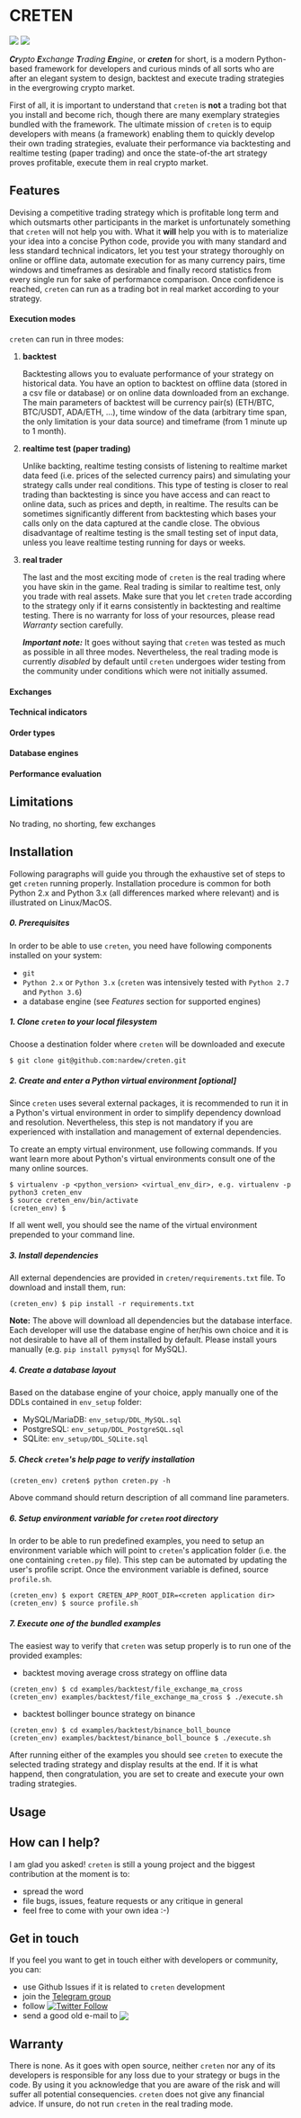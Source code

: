 # CRETEN

[![](https://img.shields.io/badge/python-2.7-blue.svg)](https://www.python.org/downloads/release/python-2715/) [![](https://img.shields.io/badge/python-3.6-blue.svg)](https://www.python.org/downloads/release/python-365/)

_**Cr**ypto **E**xchange **T**rading **En**gine_, or **_creten_** for short, is a modern Python-based framework for developers and curious minds of all sorts who are after an elegant system to design, backtest and execute trading strategies in the evergrowing crypto market.

First of all, it is important to understand that `creten` is **not** a trading bot that you install and become rich, though there are many exemplary strategies bundled with the framework. The ultimate mission of `creten` is to equip developers with means (a framework) enabling them to quickly develop their own trading strategies, evaluate their performance via backtesting and realtime testing (paper trading) and once the state-of-the art strategy proves profitable, execute them in real crypto market.

## Features

Devising a competitive trading strategy which is profitable long term and which outsmarts other participants in the market is unfortunately something that `creten` will not help you with. What it **will** help you with is to materialize your idea into a concise Python code, provide you with many standard and less standard technical indicators, let you test your strategy thoroughly on online or offline data, automate execution for as many currency pairs, time windows and timeframes as desirable and finally record statistics from every single run for sake of performance comparison. Once confidence is reached, `creten` can run as a trading bot in real market according to your strategy.

#### Execution modes

`creten` can run in three modes:
1. **backtest**

   Backtesting allows you to evaluate performance of your strategy on historical data. You have an option to backtest on offline data (stored in a csv file or database) or on online data downloaded from an exchange. The main parameters of backtest will be currency pair(s) (ETH/BTC, BTC/USDT, ADA/ETH, ...), time window of the data (arbitrary time span, the only limitation is your data source) and timeframe (from 1 minute up to 1 month).
   
1. **realtime test (paper trading)**

   Unlike backting, realtime testing consists of listening to realtime market data feed (i.e. prices of the selected currency pairs) and simulating your strategy calls under real conditions. This type of testing is closer to real trading than backtesting is since you have access and can react to online data, such as prices and depth, in realtime. The results can be sometimes significantly different from backtesting which bases your calls only on the data captured at the candle close. The obvious disadvantage of realtime testing is the small testing set of input data, unless you leave realtime testing running for days or weeks.

1. **real trader**

   The last and the most exciting mode of `creten` is the real trading where you have skin in the game. Real trading is similar to realtime test, only you trade with real assets. Make sure that you let `creten` trade according to the strategy only if it earns consistently in backtesting and realtime testing. There is no warranty for loss of your resources, please read *Warranty* section carefully.
   
   __*Important note:*__ It goes without saying that `creten` was tested as much as possible in all three modes. Nevertheless, the real trading mode is currently *disabled* by default until `creten` undergoes wider testing from the community under conditions which were not initially assumed.

#### Exchanges

#### Technical indicators

#### Order types

#### Database engines

#### Performance evaluation

## Limitations

No trading, no shorting, few exchanges

## Installation

Following paragraphs will guide you through the exhaustive set of steps to get `creten` running properly. Installation procedure is common for both Python 2.x and Python 3.x (all differences marked where relevant) and is illustrated on Linux/MacOS.

##### 0. Prerequisites

In order to be able to use `creten`, you need have following components installed on your system:
- `git`
- `Python 2.x` or `Python 3.x` (`creten` was intensively tested with `Python 2.7` and `Python 3.6`)
- a database engine (see *Features* section for supported engines)

##### 1. Clone `creten` to your local filesystem

Choose a destination folder where `creten` will be downloaded and execute

`$ git clone git@github.com:nardew/creten.git`

##### 2. Create and enter a Python virtual environment [optional]

Since `creten` uses several external packages, it is recommended to run it in a Python's virtual environment in order to simplify dependency download and resolution. Nevertheless, this step is not mandatory if you are experienced with installation and management of external dependencies.

To create an empty virtual environment, use following commands. If you want learn more about Python's virtual environments consult one of the many online sources.
```
$ virtualenv -p <python_version> <virtual_env_dir>, e.g. virtualenv -p python3 creten_env
$ source creten_env/bin/activate
(creten_env) $
```
If all went well, you should see the name of the virtual environment prepended to your command line.
  
##### 3. Install dependencies
All external dependencies are provided in `creten/requirements.txt` file. To download and install them, run:

`(creten_env) $ pip install -r requirements.txt`

**Note:** The above will download all dependencies but the database interface. Each developer will use the database engine of her/his own choice and it is not desirable to have all of them installed by default. Please install yours manually (e.g. `pip install pymysql` for MySQL).

##### 4. Create a database layout

Based on the database engine of your choice, apply manually one of the DDLs contained in `env_setup` folder:
- MySQL/MariaDB: `env_setup/DDL_MySQL.sql`
- PostgreSQL: `env_setup/DDL_PostgreSQL.sql`
- SQLite: `env_setup/DDL_SQLite.sql`

##### 5. Check `creten`'s help page to verify installation
`(creten_env) creten$ python creten.py -h`

Above command should return description of all command line parameters.

##### 6. Setup environment variable for `creten` root directory

In order to be able to run predefined examples, you need to setup an environment variable which will point to `creten`'s application folder (i.e. the one containing `creten.py` file). This step can be automated by updating the user's profile script. Once the environment variable is defined, source `profile.sh`.

```
(creten_env) $ export CRETEN_APP_ROOT_DIR=<creten application dir>
(creten_env) $ source profile.sh
```

##### 7. Execute one of the bundled examples

The easiest way to verify that `creten` was setup properly is to run one of the provided examples:

- backtest moving average cross strategy on offline data
```
(creten_env) $ cd examples/backtest/file_exchange_ma_cross
(creten_env) examples/backtest/file_exchange_ma_cross $ ./execute.sh
```
- backtest bollinger bounce strategy on binance
```
(creten_env) $ cd examples/backtest/binance_boll_bounce
(creten_env) examples/backtest/binance_boll_bounce $ ./execute.sh
```

After running either of the examples you should see `creten` to execute the selected trading strategy and display results at the end. If it is what happend, then congratulation, you are set to create and execute your own trading strategies.
  
## Usage

## How can I help?

I am glad you asked! `creten` is still a young project and the biggest contribution at the moment is to:
- spread the word
- file bugs, issues, feature requests or any critique in general
- feel free to come with your own idea :-)

## Get in touch

If you feel you want to get in touch either with developers or community, you can:
- use Github Issues if it is related to `creten` development
- join the [Telegram group](https://t.me/joinchat/H-VJNFAYoelyD35GF6gojw)
- follow [![Twitter Follow](https://img.shields.io/twitter/follow/cretenframework.svg?style=social&label=@cretenframework)](https://twitter.com/cretenframework)
- send a good old e-mail to <img src="http://safemail.justlikeed.net/e/0d7145ca3282ff04393182056c826bc6.png" align="absbottom">

## Warranty

There is none. As it goes with open source, neither `creten` nor any of its developers is responsible for any loss due to your strategy or bugs in the code. By using it you acknowledge that you are aware of the risk and will suffer all potential consequencies. `creten` does not give any financial advice. If unsure, do not run `creten` in the real trading mode.